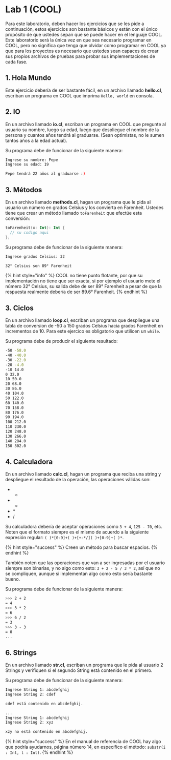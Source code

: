 # Lab 1 \(COOL\)

Para este laboratorio, deben hacer los ejercicios que se les pide a continuación, estos ejercicios son bastante básicos y están con el único propósito de que ustedes sepan que se puede hacer en el lenguaje COOL. Este laboratorio será la única vez en que sea necesario programar en COOL, pero no significa que tenga que olvidar como programar en COOL ya que para los proyectos es necesario que ustedes sean capaces de crear sus propios archivos de pruebas para probar sus implementaciones de cada fase.

## 1. Hola Mundo

Este ejercicio debería de ser bastante fácil, en un archivo llamado **hello.cl**, escriban un programa en COOL que imprima `Hello, world` en consola.

## 2. IO

En un archivo llamado **io.cl**, escriban un programa en COOL que pregunte al usuario su nombre, luego su edad, luego que despliegue el nombre de la persona y cuantos años tendrá al graduarse. \(Sean optimistas, no le sumen tantos años a la edad actual\).

Su programa debe de funcionar de la siguiente manera:

```bash
Ingrese su nombre: Pepe
Ingrese su edad: 19

Pepe tendrá 22 años al graduarse :)
```

## 3. Métodos

En un archivo llamado **methods.cl**, hagan un programa que le pida al usuario un número en grados Celsius y los convierta en Farenheit. Ustedes tiene que crear un método llamado `toFarenheit` que efectúe esta conversión:

```kotlin
toFarenheit(x: Int): Int {
  // su codigo aqui
};
```

Su programa debe de funcionar de la siguiente manera:

```bash
Ingrese grados Celsius: 32

32° Celsius son 89° Farenheit
```

{% hint style="info" %}
COOL no tiene punto flotante, por que su implementación no tiene que ser exacta, si por ejemplo el usuario mete el número 32° Celsius, su salida debe de ser 89° Farenheit a pesar de que la respuesta realmente debería de ser 89.6° Farenheit.
{% endhint %}

## 3. Ciclos

En un archivo llamado **loop.cl**, escriban un programa que despliegue una tabla de conversion de -50 a 150 grados Celsius hacia grados Farenheit en incrementos de 10. Para este ejercico es obligatorio que utilicen un `while`.

Su programa debe de producir el siguiente resultado:

```bash
-50 -58.0
-40 -40.0
-30 -22.0
-20 -4.0
-10 14.0
0 32.0
10 50.0
20 68.0
30 86.0
40 104.0
50 122.0
60 140.0
70 158.0
80 176.0
90 194.0
100 212.0
110 230.0
120 248.0
130 266.0
140 284.0
150 302.0
```

## 4. Calculadora

En un archivo llamado **calc.cl**, hagan un programa que reciba una string y despliegue el resultado de la operación, las operaciones válidas son:

* +
* -
* \*
* /

Su calculadora debería de aceptar operaciones como `3 + 4`, `125 - 70`, etc. Noten que el formato siempre es el mismo de acuerdo a la siguiente expresión regular: `( )*[0-9]+( )+[+-*/]( )+[0-9]+( )*`.

{% hint style="success" %}
Creen un método para buscar espacios.
{% endhint %}

También noten que las operaciones que van a ser ingresadas por el usuario siempre son binarias, y no algo como esto: `3 + 2 - 5 / 3 * 2`, así que no se compliquen, aunque si implementan algo como esto sería bastante bueno.

Su programa debe de funcionar de la siguiente manera:

```bash
>>> 2 + 2
= 4
>>> 3 * 2
= 6
>>> 6 / 2
= 3
>>> 3 - 3
= 0
...
```

## 6. Strings

En un archivo llamado **str.cl**, escriban un programa que le pida al usuario 2 Strings y verifiquen si el segundo String está contenido en el primero.

Su programa debe de funcionar de la siguiente manera:

```bash
Ingrese String 1: abcdefghij
Ingrese String 2: cdef

cdef está contenido en abcdefghij.

...
Ingrese String 1: abcdefghij
Ingrese String 2: xyz

xzy no está contenido en abcdefghij.
```

{% hint style="success" %}
En el manual de referencia de COOL hay algo que podría ayudarnos, página número 14, en específico el método: `substr(i : Int, l : Int)`.
{% endhint %}

